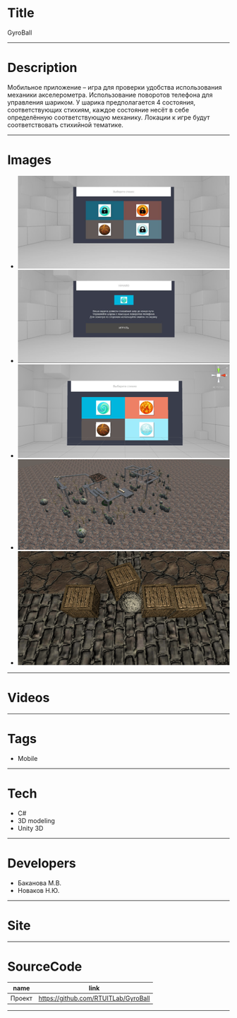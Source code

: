 # Title
GyroBall

---

# Description
Мобильное приложение – игра для проверки удобства использования механики акселерометра.
Использование поворотов телефона для управления шариком. У шарика предполагается 4 состояния, соответствующих стихиям, каждое состояние несёт в себе определённую соответствующую механику. Локации к игре будут соответствовать стихийной тематике. 

---

# Images
* ![](landing/23.JPG)
* ![](landing/21.JPG)
* ![](landing/1.png)
* ![](landing/2.png)
* ![](landing/3.png)

---

# Videos

---

# Tags
* Mobile
---
# Tech
* C#
* 3D modeling
* Unity 3D
---
# Developers
* Баканова М.В.
* Новаков Н.Ю.
---
# Site
---
# SourceCode

| name   | link                                  |
| ------ | ------------------------------------- |
| Проект | https://github.com/RTUITLab/GyroBall  |
---
